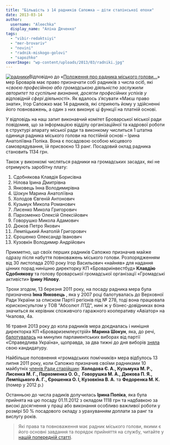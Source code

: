 ```yaml
---
title: "Більшість з 14 радників Сапожка – діти сталінської епохи"
date: 2013-03-14
author: 
  username: "Aleechka"
  display_name: "Аліна Дяченко"
tags: 
  - "vibir-redaktsiyi"
  - "mer-brovariv"
  - "novini"
  - "radnik-miskogo-golovi"
  - "sapozhko"
coverImage: "wp-content/uploads/2013/03/radniki.jpg"
---
```


[![радники](https://mpz.brovary.org/wp-content/uploads/2013/03/radniki.jpg)](https://mpz.brovary.org/wp-content/uploads/2013/03/radniki.jpg)Відповідно до «[Положення про радника міського голови…](http://docs.brovary.org/f?u=https%3A%2F%2Fskydrive.live.com%2Fredir%3Fresid%3D72571393D4771099!159%26amp%3Bauthkey%3D!ANdBhI-qYmx7qYc)» мер Броварів має право призначати собі радників з числа осіб, які «_своєю професійною або громадською діяльністю заслужили авторитет та суспільне визнання, досягли професійних успіхів у відповідній сфері діяльності_». Як вдалось з’ясувати «Маєш право знати», Ігор Сапожко має 14 радників, які сприяють йому у здійсненні його повноважень, а один з них виконує ці функції на платній основі.

У відповідь на наш запит виконавчий комітет Броварської міської ради повідомив, що за інформацією відділу організаційної та кадрової роботи в структурі апарату міської ради та виконкому числиться 1 штатна одиниця радника міського голови на постійній основі – Ірина Анатоліївна Попіка. Вона є посадовою особою місцевого самоврядування, їй присвоєно 13 ранг. Посадовий оклад радника становить 1134 грн.

Також у виконкомі числяться радники на громадських засадах, які не отримують заробітну плату:

1. Сдобнякова Клавдія Борисівна
2. Нілова Ірина Дмитрівна
3. Янковець Інна Володимирівна
4. Шокун Марина Анатоліївна
5. Холодов Євгеній Антонович
6. Кузьмук Микола Романович
7. Лисенко Микола Григорович
8. Пархоменко Олексій Олексійович
9. Говорушко Микола Адамович
10. Дюков Петро Якович
11. Лемпіцький Анатолій Григорович
12. Єрошенко Олександр Іванович
13. Кузовкін Володимир Андрійович

Прикметно, що своїх перших радників Сапожко призначив майже одразу після набуття повноважень міського голови. Розпорядженням від 30 листопада 2010 року Ігор Васильович «найняв» для надання цінних порад нинішню директорку КП «Бровариінвестбуд» **Клавдію Сдобнякову** та голову броварської громадської організації «Громадські активісти» **Ірину Нілову**.

Трохи згодом, 13 березня 2011 року, на посаду радника мера була призначена **Інна Янковець** , яка у 2007 році балотувалась до Верховної Ради України за списком Партії регіонів під № 278, тоді вона працювала юрисконсультом у ТОВ "Абсолют ЛТД", нині ж у бізнес-довідниках вона значиться як керівник споживчого гаражного кооперативу «Авіатор» на Чкалова, 4а.

16 травня 2013 року до кола радників мера доєдналась і нинішня директорка КП «Бровариземлеустрій» **Марина Шокун**, яка, до речі, [балотувалась](https://mpz.brovary.org/tsvk-zareyestruvala-8-novih-kandidativ-u-narodni-deputati-u-brovarskomu-viborchomu-okruzi/) на минулих парламентських виборах від партії «Справедлива Україна», щоправда, за два тижні до дня виборів [зняла](https://mpz.brovary.org/tsvk-skasuvala-reyestratsiyu-7-kandidativ-po-mazhoritarnomu-okrugu-97/) свою кандидатуру.

Найбільше поповнення «громадських помічників» мера відбулось 13 липня 2011 року, коли Сапожко призначив своїми радниками 10 майбутніх [членів Ради старійшин](http://rada.mpz.brovary.org/index.php%5Eoption=com_content&view=article&id=5367_-14122011-343-q-q-&catid=16&Itemid=69.htm): **Холодова Є. А., Кузьмука М. Р., Лисенка М. Г., Пархоменка О. О.,  Говорушка М. А., Дюкова П. Я., Лемпіцького А. Г., Єрошенка О. І, Кузовкіна В. А.** та **Федоренка М. К.** (помер у 2012 р.)

Останньою до числа радиків долучилась **Ірина Попіка**, яка була прийнята на цю посаду 01.11.2012 з окладом 1118 грн та надбавкою за високі досягнення у праці або виконання особливо важливої роботи у розмірі 50 % посадового окладу з урахуванням доплати за ранг та вислугу років.

> Які права та повноваження має радник міського голови, якими є його основні завдання та порядок прийняття на службу, читайте у [нашій попередній статті](https://mpz.brovary.org/sapozhko-priymatime-svoyih-radnikiv-na-postiynu-sluzhbu-bez-konkursu/).
